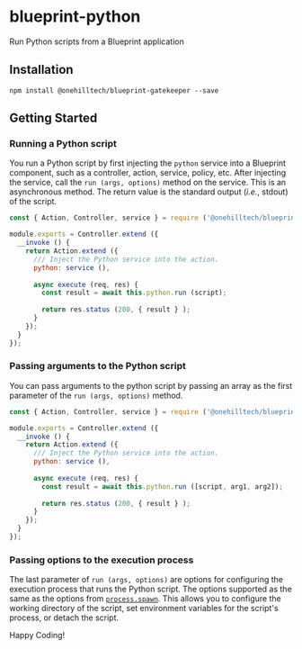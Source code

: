 blueprint-python
========================

Run Python scripts from a Blueprint application

Installation
--------------

    npm install @onehilltech/blueprint-gatekeeper --save

Getting Started
----------------

### Running a Python script

You run a Python script by first injecting the `python` service into a Blueprint component,
such as a controller, action, service, policy, etc. After injecting the service, call the
`run (args, options)` method on the service. This is an asynchronous method. The return 
value is the standard output (_i.e._, stdout) of the script.

```javascript
const { Action, Controller, service } = require ('@onehilltech/blueprint');

module.exports = Controller.extend ({
  __invoke () {
    return Action.extend ({
      /// Inject the Python service into the action.
      python: service (),
      
      async execute (req, res) {
        const result = await this.python.run (script);
        
        return res.status (200, { result } );
      }
    });
  }
});
```

### Passing arguments to the Python script

You can pass arguments to the python script by passing an array as the first
parameter of the `run (args, options)` method.

```javascript
const { Action, Controller, service } = require ('@onehilltech/blueprint');

module.exports = Controller.extend ({
  __invoke () {
    return Action.extend ({
      /// Inject the Python service into the action.
      python: service (),
      
      async execute (req, res) {
        const result = await this.python.run ([script, arg1, arg2]);
        
        return res.status (200, { result } );
      }
    });
  }
});
```

### Passing options to the execution process

The last parameter of `run (args, options)` are options for configuring the execution
process that runs the Python script. The options supported as the same as the options
from [`process.spawn`](https://nodejs.org/api/child_process.html#child_processspawncommand-args-options).
This allows you to configure the working directory of the script, set environment variables
for the script's process, or detach the script.

Happy Coding!
